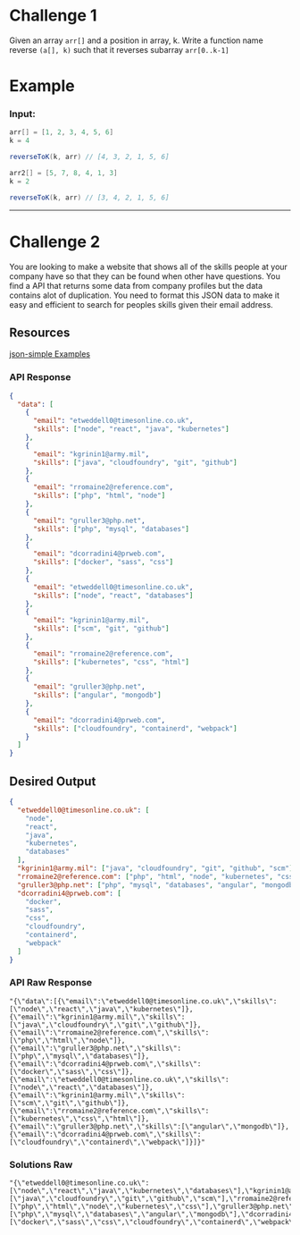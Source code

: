 # Challenge 1

Given an array `arr[]` and a position in array, k. Write a function name reverse `(a[], k)` such that it reverses subarray `arr[0..k-1]`

# Example

### Input:

```java
arr[] = [1, 2, 3, 4, 5, 6]
k = 4

reverseToK(k, arr) // [4, 3, 2, 1, 5, 6]

arr2[] = [5, 7, 8, 4, 1, 3]
k = 2

reverseToK(k, arr) // [3, 4, 2, 1, 5, 6]


```

---

# Challenge 2

You are looking to make a website that shows all of the skills people at your company have so that they can be found when other have questions. You find a API that returns some data from company profiles
but the data contains alot of duplication. You need to format this JSON data to make it easy and efficient to search for
peoples skills given their email address.

## Resources

[json-simple Examples](https://www.mkyong.com/java/json-simple-example-read-and-write-json/)

### API Response

```json
{
  "data": [
    {
      "email": "etweddell0@timesonline.co.uk",
      "skills": ["node", "react", "java", "kubernetes"]
    },
    {
      "email": "kgrinin1@army.mil",
      "skills": ["java", "cloudfoundry", "git", "github"]
    },
    {
      "email": "rromaine2@reference.com",
      "skills": ["php", "html", "node"]
    },
    {
      "email": "gruller3@php.net",
      "skills": ["php", "mysql", "databases"]
    },
    {
      "email": "dcorradini4@prweb.com",
      "skills": ["docker", "sass", "css"]
    },
    {
      "email": "etweddell0@timesonline.co.uk",
      "skills": ["node", "react", "databases"]
    },
    {
      "email": "kgrinin1@army.mil",
      "skills": ["scm", "git", "github"]
    },
    {
      "email": "rromaine2@reference.com",
      "skills": ["kubernetes", "css", "html"]
    },
    {
      "email": "gruller3@php.net",
      "skills": ["angular", "mongodb"]
    },
    {
      "email": "dcorradini4@prweb.com",
      "skills": ["cloudfoundry", "containerd", "webpack"]
    }
  ]
}
```

## Desired Output

```json
{
  "etweddell0@timesonline.co.uk": [
    "node",
    "react",
    "java",
    "kubernetes",
    "databases"
  ],
  "kgrinin1@army.mil": ["java", "cloudfoundry", "git", "github", "scm"],
  "rromaine2@reference.com": ["php", "html", "node", "kubernetes", "css"],
  "gruller3@php.net": ["php", "mysql", "databases", "angular", "mongodb"],
  "dcorradini4@prweb.com": [
    "docker",
    "sass",
    "css",
    "cloudfoundry",
    "containerd",
    "webpack"
  ]
}
```

### API Raw Response
```
"{\"data\":[{\"email\":\"etweddell0@timesonline.co.uk\",\"skills\":[\"node\",\"react\",\"java\",\"kubernetes\"]},{\"email\":\"kgrinin1@army.mil\",\"skills\":[\"java\",\"cloudfoundry\",\"git\",\"github\"]},{\"email\":\"rromaine2@reference.com\",\"skills\":[\"php\",\"html\",\"node\"]},{\"email\":\"gruller3@php.net\",\"skills\":[\"php\",\"mysql\",\"databases\"]},{\"email\":\"dcorradini4@prweb.com\",\"skills\":[\"docker\",\"sass\",\"css\"]},{\"email\":\"etweddell0@timesonline.co.uk\",\"skills\":[\"node\",\"react\",\"databases\"]},{\"email\":\"kgrinin1@army.mil\",\"skills\":[\"scm\",\"git\",\"github\"]},{\"email\":\"rromaine2@reference.com\",\"skills\":[\"kubernetes\",\"css\",\"html\"]},{\"email\":\"gruller3@php.net\",\"skills\":[\"angular\",\"mongodb\"]},{\"email\":\"dcorradini4@prweb.com\",\"skills\":[\"cloudfoundry\",\"containerd\",\"webpack\"]}]}"
```

### Solutions Raw
```
"{\"etweddell0@timesonline.co.uk\":[\"node\",\"react\",\"java\",\"kubernetes\",\"databases\"],\"kgrinin1@army.mil\":[\"java\",\"cloudfoundry\",\"git\",\"github\",\"scm\"],\"rromaine2@reference.com\":[\"php\",\"html\",\"node\",\"kubernetes\",\"css\"],\"gruller3@php.net\":[\"php\",\"mysql\",\"databases\",\"angular\",\"mongodb\"],\"dcorradini4@prweb.com\":[\"docker\",\"sass\",\"css\",\"cloudfoundry\",\"containerd\",\"webpack\"]}"
```
